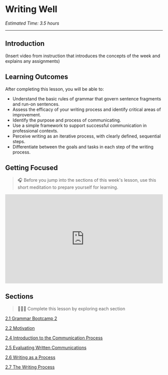 # Writing Well
*Estimated Time: 3.5 hours*

---
## Introduction
(Insert video from instruction that introduces the concepts of the week and explains any assignments)


## Learning Outcomes

After completing this lesson, you will be able to:
- Understand the basic rules of grammar that govern sentence fragments and run-on sentences.
- Assess the efficacy of your writing process and identify critical areas of improvement.
- Identify the purpose and process of communicating.
- Use a simple framework to support successful communication in professional contexts.
- Perceive writing as an iterative process, with clearly defined, sequential steps.
- Differentiate between the goals and tasks in each step of the writing process.

## Getting Focused

>🎧 Before you jump into the sections of this week's lesson, use this short meditation to prepare yourself for learning. 

<div style="position: relative; padding-bottom: 56.25%; height: 0;"><iframe src="https://www.youtube.com/embed/cEqZthCaMpo" title="YouTube video player" frameborder="0" allow="accelerometer; autoplay; clipboard-write; encrypted-media; gyroscope; picture-in-picture" allowfullscreen style="position: absolute; top: 0; left: 0; width: 100%; height: 100%;"></iframe></div>


## Sections

> 👩🏿‍🏫 Complete this lesson by exploring each section

[2.1 Grammar Bootcamp 2](/communicating-for-success/writing-well/grammar-bootcamp-2.md)

[2.2 Motivation](/communicating-for-success/writing-well/motivation.md)

[2.4 Introduction to the Communication Process](/communicating-for-success/introduction-to-the-communication-process.md)

[2.5 Evaluating Written Communications](/communicating-for-success/writing-well/evaluating-written-communications.md)

[2.6 Writing as a Process](/communicating-for-success/writing-well/writing-as-a-process.md)

[2.7 The Writing Process](/communicating-for-success/writing-well/the-writing-process.md)
